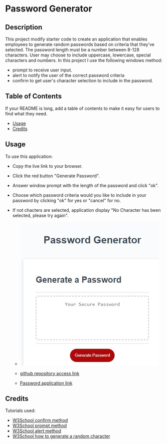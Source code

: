 # Password Generator

## Description

This project modify starter code to create an application that enables employees to generate random passwords based on criteria that they’ve selected.
The password length must be a number between 8-128 characters. User may choose to include uppercase, lowercase, special characters and numbers.
In this project I use the following windows method:
- prompt to receive user input.
- alert to notify the user of the correct password criteria
- confirm to get user's character selection to include in the password.


## Table of Contents 

If your README is long, add a table of contents to make it easy for users to find what they need.

- [Usage](#usage)
- [Credits](#credits)




## Usage
To use this application:
- Copy the live link to your browser.
- Click the red button "Generate Password".
- Answer window prompt with the length of the password and click "ok".
- Choose which password criteria would you like to include in your password by clicking "ok" for yes or "cancel" for no.
- If not chacters are selected, application display "No Character has been selected, please try again".

    
   - ![Password Generator application screenshot](./Assets/Images/screenshootpass.JPG)

   - [github repository access link](https://github.com/clcoder2425/Password-Generator.git)
   - [Password application link](https://clcoder2425.github.io/Password-Generator/)

    

## Credits

Tutorials used:
- [W3School confirm method](https://www.w3schools.com/jsref/met_win_confirm.asp)
- [W3School prompt method](https://www.w3schools.com/jsref/tryit.asp?filename=tryjsref_prompt)
- [W3School alert method](https://www.w3schools.com/jsref/met_win_alert.asp)
- [W3School how to generate a random character](https://www.w3schools.com/js/js_random.asp)









